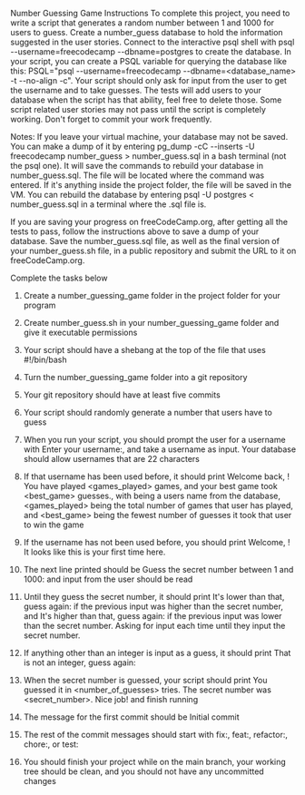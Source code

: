 
Number Guessing Game
Instructions
To complete this project, you need to write a script that generates a random number between 1 and 1000 for users to guess. Create a number_guess database to hold the information suggested in the user stories. Connect to the interactive psql shell with psql --username=freecodecamp --dbname=postgres to create the database. In your script, you can create a PSQL variable for querying the database like this: PSQL="psql --username=freecodecamp --dbname=<database_name> -t --no-align -c". Your script should only ask for input from the user to get the username and to take guesses. The tests will add users to your database when the script has that ability, feel free to delete those. Some script related user stories may not pass until the script is completely working. Don't forget to commit your work frequently.

Notes:
If you leave your virtual machine, your database may not be saved. You can make a dump of it by entering pg_dump -cC --inserts -U freecodecamp number_guess > number_guess.sql in a bash terminal (not the psql one). It will save the commands to rebuild your database in number_guess.sql. The file will be located where the command was entered. If it's anything inside the project folder, the file will be saved in the VM. You can rebuild the database by entering psql -U postgres < number_guess.sql in a terminal where the .sql file is.

If you are saving your progress on freeCodeCamp.org, after getting all the tests to pass, follow the instructions above to save a dump of your database. Save the number_guess.sql file, as well as the final version of your number_guess.sh file, in a public repository and submit the URL to it on freeCodeCamp.org.

Complete the tasks below

1. Create a number_guessing_game folder in the project folder for your program

2. Create number_guess.sh in your number_guessing_game folder and give it executable permissions

3. Your script should have a shebang at the top of the file that uses #!/bin/bash

4. Turn the number_guessing_game folder into a git repository

5. Your git repository should have at least five commits

6. Your script should randomly generate a number that users have to guess

7. When you run your script, you should prompt the user for a username with Enter your username:, and take a username as input. Your database should allow usernames that are 22 characters

8. If that username has been used before, it should print Welcome back, <username>! You have played <games_played> games, and your best game took <best_game> guesses., with <username> being a users name from the database, <games_played> being the total number of games that user has played, and <best_game> being the fewest number of guesses it took that user to win the game

9. If the username has not been used before, you should print Welcome, <username>! It looks like this is your first time here.

10. The next line printed should be Guess the secret number between 1 and 1000: and input from the user should be read

11. Until they guess the secret number, it should print It's lower than that, guess again: if the previous input was higher than the secret number, and It's higher than that, guess again: if the previous input was lower than the secret number. Asking for input each time until they input the secret number.

12. If anything other than an integer is input as a guess, it should print That is not an integer, guess again:

13. When the secret number is guessed, your script should print You guessed it in <number_of_guesses> tries. The secret number was <secret_number>. Nice job! and finish running

14. The message for the first commit should be Initial commit

15. The rest of the commit messages should start with fix:, feat:, refactor:, chore:, or test:

16. You should finish your project while on the main branch, your working tree should be clean, and you should not have any uncommitted changes
